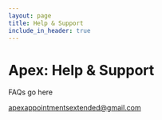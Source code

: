 ```yaml
---
layout: page
title: Help & Support
include_in_header: true
---
```


# Apex: Help & Support

FAQs go here

<apexappointmentsextended@gmail.com>
